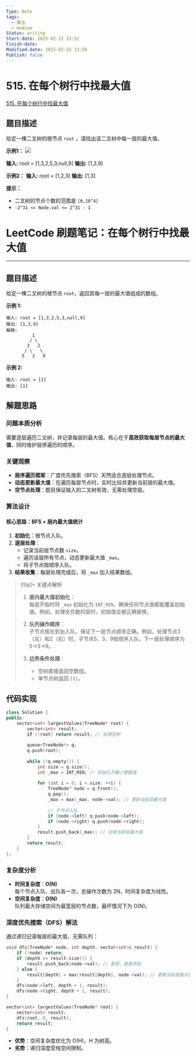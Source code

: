 ```yaml
---
Type: Note
tags:
  - 算法
  - medium
Status: writing
Start-date: 2025-02-22 13:52
Finish-date: 
Modified-date: 2025-02-22 13:58
Publish: false
---
```



# 515. 在每个树行中找最大值
[515. 在每个树行中找最大值](https://leetcode.cn/problems/find-largest-value-in-each-tree-row/)

## 题目描述
给定一棵二叉树的根节点 `root` ，请找出该二叉树中每一层的最大值。

**示例1：**
![](https://assets.leetcode.com/uploads/2020/08/21/largest_e1.jpg)

**输入:** root = [1,3,2,5,3,null,9]
**输出:** [1,3,9]

**示例2：**
**输入:** root = [1,2,3]
**输出:** [1,3]

**提示：**
- 二叉树的节点个数的范围是 `[0,10^4]`
- `-2^31 <= Node.val <= 2^31 - 1`

# LeetCode 刷题笔记：在每个树行中找最大值

---

## 题目描述

给定一棵二叉树的根节点 `root`，返回其每一层的最大值组成的数组。

**示例 1:**

```
输入: root = [1,3,2,5,3,null,9]
输出: [1,3,9]
解释:
          1
         / \
        3   2
       / \   \
      5   3   9
```

**示例 2:**
```
输入: root = [1]
输出: [1]
```



## 解题思路

### 问题本质分析

需要逐层遍历二叉树，并记录每层的最大值。核心在于**高效获取每层节点的最大值**，同时维护层序遍历的顺序。

### 关键观察
- **层序遍历框架**：广度优先搜索（BFS）天然适合逐层处理节点。
- **动态更新最大值**：在遍历每层节点时，实时比较并更新当前层的最大值。
- **空节点处理**：题目保证输入的二叉树有效，无需处理空层。



### 算法设计

#### 核心思路：BFS + 层内最大值统计

1. **初始化**：根节点入队。
2. **逐层处理**：
    - 记录当前层节点数 `size`。
    - 遍历该层所有节点，动态更新最大值 `_max`。
    - 将子节点按顺序入队。
3. **结果收集**：每层处理完成后，将 `_max` 加入结果数组。



> [!tip]+ 关键点解析
> 1. **层内最大值初始化**：  
>     每层开始时将 `_max` 初始化为 `INT_MIN`，确保任何节点值都能覆盖初始值。例如，处理全负数的层时，初始值会被正确替换。
>     
> 2. **队列操作顺序**：  
>     子节点按左到右入队，保证下一层节点顺序正确。例如，处理节点3（左）和2（右）时，子节点5、3、9按顺序入队，下一层处理顺序为5→3→9。
>     
> 3. **边界条件处理**：
>     - 空树直接返回空数组。
>     - 单节点树返回 `[1]`。



## 代码实现

```cpp
class Solution {
public:
    vector<int> largestValues(TreeNode* root) {
        vector<int> result;
        if (!root) return result; // 处理空树
        
        queue<TreeNode*> q;
        q.push(root);
        
        while (!q.empty()) {
            int size = q.size();
            int _max = INT_MIN; // 初始化为最小整数值
            
            for (int i = 0; i < size; ++i) {
                TreeNode* node = q.front();
                q.pop();
                _max = max(_max, node->val); // 更新当前层最大值
                
                // 子节点入队
                if (node->left) q.push(node->left);
                if (node->right) q.push(node->right);
            }
            result.push_back(_max); // 记录当前层最大值
        }
        return result;
    }
};
```

### 复杂度分析

- **时间复杂度**：**O(N)**  
    每个节点入队、出队各一次，总操作次数为 2N，时间复杂度为线性。
- **空间复杂度**：**O(N)**  
    队列最大存储空间为最宽层的节点数，最坏情况下为 O(N)。




### 深度优先搜索（DFS）解法

通过递归记录每层的最大值，无需队列：

```cpp
void dfs(TreeNode* node, int depth, vector<int>& result) {
    if (!node) return;
    if (depth >= result.size()) {
        result.push_back(node->val); // 新层，直接添加
    } else {
        result[depth] = max(result[depth], node->val); // 更新当前层最大值
    }
    dfs(node->left, depth + 1, result);
    dfs(node->right, depth + 1, result);
}

vector<int> largestValues(TreeNode* root) {
    vector<int> result;
    dfs(root, 0, result);
    return result;
}
```

- **优势**：空间复杂度优化为 O(H)，H 为树高。
- **劣势**：递归深度受栈空间限制。

